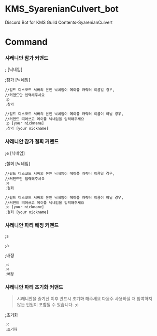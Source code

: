 # KMS_SyarenianCulvert_bot

Discord Bot for KMS Guild Contents-SyarenianCulvert

# Command

### 샤레니안 참가 커맨드

; [닉네임]

;참가 [닉네임]

```
//길드 디스코드 서버의 본인 닉네임이 메이플 캐릭터 이름일 경우,
//커맨드만 입력해주세요
;p
;참가

//길드 디스코드 서버의 본인 닉네임이 메이플 캐릭터 이름이 아닐 경우,
//커맨드 띄어쓰고 메이플 닉네임을 입력해주세요
;p [your nickname]
;참가 [your nickname]
```

### 샤레니안 참가 철회 커맨드

;e [닉네임]

;철회 [닉네임]

```
//길드 디스코드 서버의 본인 닉네임이 메이플 캐릭터 이름일 경우,
//커맨드만 입력해주세요
;e
;철회

//길드 디스코드 서버의 본인 닉네임이 메이플 캐릭터 이름이 아닐 경우,
//커맨드 띄어쓰고 메이플 닉네임을 입력해주세요
;e [your nickname]
;철회 [your nickname]
```

### 샤레니안 파티 배정 커맨드

;s

;a

;배정

```
;s
;a
;배정
```

### 샤레니안 파티 초기화 커맨드

> 샤레니안을 즐기신 이후 반드시 초기화 해주세요
> 다음주 사용하실 때 참여하지 않는 인원이 포함될 수 있습니다.
> ;c

;초기화

```
;c
;초기화
```
